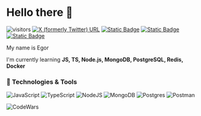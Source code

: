 # Hello there 👋
![visitors](https://visitor-badge.laobi.icu/badge?page_id=EgorIvin.EgorIvin) 
[![X (formerly Twitter) URL](https://img.shields.io/twitter/url?url=https%3A%2F%2Ftwitter.com%2Ftheclockk&style=flat&logo=twitter&label=Twitter&link=%5Bhttps%3A%2F%2Ftwitter.com%2Ftheclockk%5D)](https://twitter.com/theclockk)
[![Static Badge](https://img.shields.io/badge/LinkedIn---?logo=linkedin&color=blue)](https://www.linkedin.com/in/ivinegor/)
[![Static Badge](https://img.shields.io/badge/%40renivi---?logo=telegram&color=blue)](https://t.me/renivi)
[![Static Badge](https://img.shields.io/badge/ivinegor88%40gmail.com---?logo=gmail&color=gray)]()

My name is Egor  

I'm currently learning **JS, TS, Node.js, MongoDB, PostgreSQL, Redis, Docker**



### 🔧 Technologies & Tools

![JavaScript](https://img.shields.io/badge/javascript-%23323330.svg?style=for-the-badge&logo=javascript&logoColor=%23F7DF1E)
![TypeScript](https://img.shields.io/badge/typescript-%23007ACC.svg?style=for-the-badge&logo=typescript&logoColor=white)
![NodeJS](https://img.shields.io/badge/node.js-6DA55F?style=for-the-badge&logo=node.js&logoColor=white)
![MongoDB](https://img.shields.io/badge/MongoDB-%234ea94b.svg?style=for-the-badge&logo=mongodb&logoColor=white)
![Postgres](https://img.shields.io/badge/postgres-%23316192.svg?style=for-the-badge&logo=postgresql&logoColor=white)
![Postman](https://img.shields.io/badge/Postman-FF6C37?style=for-the-badge&logo=postman&logoColor=white)

![CodeWars](https://www.codewars.com/users/renivi/badges/micro)







